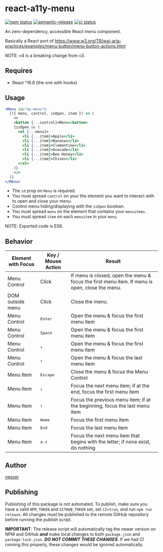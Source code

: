 # react-a11y-menu

[![npm status](https://flat.badgen.net/npm/v/react-a11y-menu)](https://www.npmjs.com/package/react-a11y-menu)
[![semantic-release](https://img.shields.io/badge/%20%20%F0%9F%93%A6%F0%9F%9A%80-semantic--release-e10079.svg?style=flat-square)](https://github.com/semantic-release/semantic-release)
[![ci status](https://flat.badgen.net/travis/neezer/react-a11y-menu)](https://travis-ci.org/neezer/react-a11y-menu)

An zero-dependency, accessible React menu component.

Basically a React port of https://www.w3.org/TR/wai-aria-practices/examples/menu-button/menu-button-actions.html

NOTE: v4 is a breaking change from v3.

## Requires

- React ^16.8 (the one with hooks)

## Usage

```jsx
<Menu id="my-menu">
  {({ menu, control, isOpen, item }) => (
    <>
    <button {...control}>Menu</button>
    {isOpen && (
      <ul {...menu}>
        <li {...item}>Apple</li>
        <li {...item}>Bananas</li>
        <li {...item}>Clementine</li>
        <li {...item}>Avocado</li>
        <li {...item}>Bee Honey</li>
        <li {...item}>Chives</li>
      </ul>
    )}
    </>
  )}
</Menu>
```

- The `id` prop on `Menu` is required.
- You must spread `control` on your the element you want to interact with to open and close your menu.
- Control menu hiding/displaying with the `isOpen` boolean.
- You must spread `menu` on the element that contains your `menuitems`.
- You must spread `item` on each `menuitem` in your `menu`.

NOTE: Exported code is ES6.

## Behavior

| Element with Focus | Key / Mouse Action | Result                                                                                         |
| ------------------ | ------------------ | ---------------------------------------------------------------------------------------------- |
| Menu Control       | Click              | If menu is closed, open the menu & focus the first menu item. If menu is open, close the menu. |
| DOM outside menu   | Click              | Close the menu.                                                                                |
| Menu Control       | <kbd>Enter</kbd>   | Open the menu & focus the first menu item                                                      |
| Menu Control       | <kbd>Space</kbd>   | Open the menu & focus the first menu item                                                      |
| Menu Control       | <kbd>↓</kbd>       | Open the menu & focus the first menu item                                                      |
| Menu Control       | <kbd>↑</kbd>       | Open the menu & focus the last menu item                                                       |
| Menu Item          | <kbd>Escape</kbd>  | Close the menu & focus the Menu Control                                                        |
| Menu Item          | <kbd>↓</kbd>       | Focus the next menu item; if at the end, focus the first menu item                             |
| Menu Item          | <kbd>↑</kbd>       | Focus the previous menu item; if at the beginning, focus the last menu item                    |
| Menu Item          | <kbd>Home</kbd>    | Focus the first menu item                                                                      |
| Menu Item          | <kbd>End</kbd>     | Focus the last menu item                                                                       |
| Menu Item          | <kbd>a-z</kbd>     | Focus the next menu item that begins with the letter; if none exist, do nothing                |

## Author

[neezer](https://github.com/neezer)

## Publishing

Publishing of this package is not automated. To publish, make sure you have a valid `NPM_TOKEN` and `GITHUB_TOKEN` set, set `CI=true`, and run `npm run release`. All changes must be published to the remote GitHub repository before running the publish script.

**IMPORTANT**: The release script will automatically tag the newer version on NPM and GitHub _**and**_ make local changes to both `package.json` and `package-lock.json`. _**DO NOT COMMIT THESE CHANGES**_. If we had CI running this properly, these changes would be ignored automatically.
